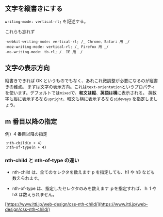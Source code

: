 ## 文字を縦書きにする

`writing-mode: vertical-rl;` を記述する。

これらも忘れず

```
-webkit-writing-mode: vertical-rl; /_ Chrome、Safari 用 _/
-moz-writing-mode: vertical-rl; /_ Firefox 用 _/
-ms-writing-mode: tb-rl; /_ IE 用 _/
```

## 文字の表示方向

縦書きできれば OK というものでもなく、あれこれ微調整が必要になるのが縦書きの難点。
まずは文字の表示方向。これは`text-orientation`というプロパティを使います。デフォルトでは`mixed`で、**和文は縦**、**英語は横**に表示される。
英数字も縦に表示するなら`upright`、和文も横に表示するなら`sideways` を指定しましょう。

## m 番目以降の指定

例）4 番目以降の指定

```
:nth-child(n + 4)
:nth-of-type(n + 4)
```

### nth-child と nth-of-type の違い

- nth-child は、全てのセレクタを数えます
  p を指定しても、h1 や h3 なども数えられます。

- nth-of-type は、指定したセレクタのみを数えます
  ｐを指定すれば、ｈ 1 や h3 は数えられません。

[https://www.itti.jp/web-design/css-nth-child/](https://www.itti.jp/web-design/css-nth-child/)
